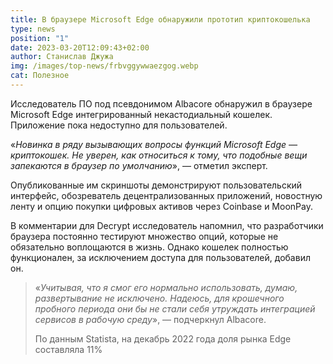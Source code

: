 ```yaml
---
title: В браузере Microsoft Edge обнаружили прототип криптокошелька
type: news
position: "1"
date: 2023-03-20T12:09:43+02:00
author: Станислав Джужа
img: /images/top-news/frbvggywwaezgog.webp
cat: Полезное
---
```

Исследователь ПО под псевдонимом Albacore обнаружил в браузере Microsoft Edge интегрированный некастодиальный кошелек. Приложение пока недоступно для пользователей.

«*Новинка в ряду вызывающих вопросы функций Microsoft Edge — криптокошек. Не уверен, как относиться к тому, что подобные вещи запекаются в браузер по умолчанию*», — отметил эксперт.

Опубликованные им скриншоты демонстрируют пользовательский интерфейс, обозреватель децентрализованных приложений, новостную ленту и опцию покупки цифровых активов через Coinbase и MoonPay.

В комментарии для Decrypt исследователь напомнил, что разработчики браузера постоянно тестируют множество опций, которые не обязательно воплощаются в жизнь. Однако кошелек полностью функционален, за исключением доступа для пользователей, добавил он.

> «*Учитывая, что я смог его нормально использовать, думаю, развертывание не исключено. Надеюсь, для крошечного пробного периода они бы не стали себя утруждать интеграцией сервисов в рабочую среду*», — подчеркнул Albacore.  
>
> По данным Statista, на декабрь 2022 года доля рынка Edge составляла 11%